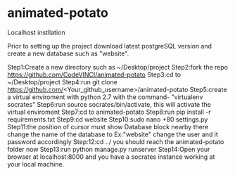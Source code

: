 # animated-potato
Localhost instllation

Prior to setting up the project download latest postgreSQL version and create a new database such as "website". 

Step1:Create a new directory such as ~/Desktop/project
Step2:fork the repo https://github.com/CodeVINCI/animated-potato
Step3:cd to ~/Desktop/project
Step4:run git clone https://github.com/<Your_github_username>/animated-potato
Step5:create a virtual enviroment with python 2.7 with the command- "virtualenv socrates"
Step6:run source socrates/bin/activate, this will activate the virtual enviroment
Step7:cd to animated-potato
Step8:run pip install -r requirements.txt
Step9:cd website
Step10:sudo nano +80 settings.py
Step11:the position of cursor must show Database block nearby there change the name of the database to Ex:"website" change the user and it password accordingly
Step:12:cd ../ you should reach the animated-potato folder now
Step13:run python manage.py runserver
Step14:Open your browser at localhost:8000 and you have a socrates instance working at your local machine.
